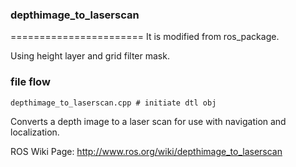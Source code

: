 ### depthimage_to_laserscan
=======================
It is modified from ros_package.

Using height layer and grid filter mask. 
### file flow
```mermaid
depthimage_to_laserscan.cpp # initiate dtl obj
```

Converts a depth image to a laser scan for use with navigation and localization.

ROS Wiki Page:
http://www.ros.org/wiki/depthimage_to_laserscan
